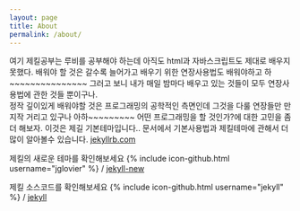 ```yaml
---
layout: page
title: About
permalink: /about/
---
```

여기 제킬공부는 루비를 공부해야 하는데 아직도  html과 자바스크립트도 제대로 배우지 못했다.
배워야 할 것은 갈수록 늘어가고 배우기 위한 연장사용법도 배워야하고 하~~~~~~~~~~~~~~~
그러고 보니 내가 매일 밤마다 배우고 있는 것들이 모두 연장사용법에 관한 것들 뿐이구나. \
정작 깊이있게 배워야할 것은 프로그래밍의 공학적인 측면인데 그것을 다룰 연장들만 만지작 거리고 있구나 아하~~~~~~~~~ 어떤 프로그래밍을 할 것인가?에 대한 고민을 좀 더 해보자.
이것은 제길 기본테마입니다.. 문서에서 기본사용법과 제킬테마에 관해서 더 많이 알아볼수 있습니다. [jekyllrb.com](http://jekyllrb.com/)

제킬의 새로운 테마를 확인해보세요
{% include icon-github.html username="jglovier" %} /
[jekyll-new](https://github.com/jglovier/jekyll-new)

제킬 소스코드를 확인해보세요
{% include icon-github.html username="jekyll" %} /
[jekyll](https://github.com/jekyll/jekyll)

